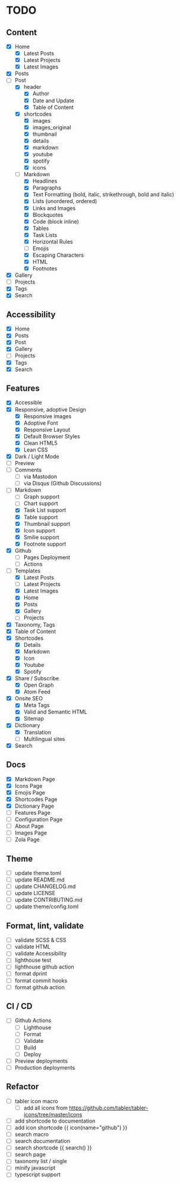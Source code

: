 # TODO

## Content

- [x] Home
  - [x] Latest Posts
  - [x] Latest Projects
  - [x] Latest Images
- [x] Posts
- [ ] Post
  - [x] header
    - [x] Author
    - [x] Date and Update
    - [x] Table of Content
  - [x] shortcodes
    - [x] images
    - [x] images_original
    - [x] thumbnail
    - [x] details
    - [x] markdown
    - [x] youtube
    - [x] spotify
    - [x] icons
  - [ ] Markdown
    - [x] Headlines
    - [x] Paragraphs
    - [x] Text Formatting (bold, italic, strikethrough, bold and italic)
    - [x] Lists (unordered, ordered)
    - [x] Links and Images
    - [x] Blockquotes
    - [x] Code (block inline)
    - [x] Tables
    - [x] Task Lists
    - [x] Horizontal Rules
    - [ ] Emojis
    - [x] Escaping Characters
    - [x] HTML
    - [x] Footnotes
- [x] Gallery
- [ ] Projects
- [x] Tags
- [x] Search

## Accessibility

- [x] Home
- [x] Posts
- [x] Post
- [x] Gallery
- [ ] Projects
- [x] Tags
- [x] Search

## Features

- [x] Accessible
- [x] Responsive, adoptive Design
  - [x] Responsive images
  - [x] Adoptive Font
  - [x] Responsive Layout
  - [x] Default Browser Styles
  - [x] Clean HTML5
  - [x] Lean CSS
- [x] Dark / Light Mode
- [ ] Preview
- [ ] Comments
  - [ ] via Mastodon
  - [ ] via Disqus (Github Discussions)
- [ ] Markdown
  - [ ] Graph support
  - [ ] Chart support
  - [x] Task List support
  - [x] Table support
  - [x] Thumbnail support
  - [x] Icon support
  - [x] Smilie support
  - [x] Footnote support
- [x] Github
  - [ ] Pages Deployment
  - [ ] Actions
- [ ] Templates
  - [x] Latest Posts
  - [ ] Latest Projects
  - [x] Latest Images
  - [x] Home
  - [x] Posts
  - [x] Gallery
  - [ ] Projects
- [x] Taxonomy, Tags
- [x] Table of Content
- [x] Shortcodes
  - [x] Details
  - [x] Markdown
  - [x] Icon
  - [x] Youtube
  - [x] Spotify
- [x] Share / Subscribe
  - [x] Open Graph
  - [x] Atom Feed
- [x] Onsite SEO
  - [x] Meta Tags
  - [x] Valid and Semantic HTML
  - [x] Sitemap
- [x] Dictionary
  - [x] Translation
  - [ ] Multilingual sites
- [x] Search

## Docs

- [x] Markdown Page
- [x] Icons Page
- [x] Emojis Page
- [x] Shortcodes Page
- [x] Dictionary Page
- [ ] Features Page
- [ ] Configuration Page
- [ ] About Page
- [ ] Images Page
- [ ] Zola Page

## Theme

- [ ] update theme.toml
- [ ] update README.md
- [ ] update CHANGELOG.md
- [ ] update LICENSE
- [ ] update CONTRIBUTING.md
- [ ] update theme/config.toml

## Format, lint, validate

- [ ] validate SCSS & CSS
- [ ] validate HTML
- [ ] validate Accessibility
- [ ] lighthouse test
- [ ] lighthouse github action
- [ ] format dprint
- [ ] format commit hooks
- [ ] format github action

## CI / CD

- [ ] Github Actions
  - [ ] Lighthouse
  - [ ] Format
  - [ ] Validate
  - [ ] Build
  - [ ] Deploy
- [ ] Preview deployments
- [ ] Production deployments

## Refactor

- [ ] tabler icon macro
  - [ ] add all icons from <https://github.com/tabler/tabler-icons/tree/master/icons>
- [ ] add shortcode to documentation
- [ ] add icon shortcode {{ icon(name="github") }}
- [ ] search macro
- [ ] search documentation
- [ ] search shortcode {{ search() }}
- [ ] search page
- [ ] taxonomy list / single
- [ ] minify javascript
- [ ] typescript support
